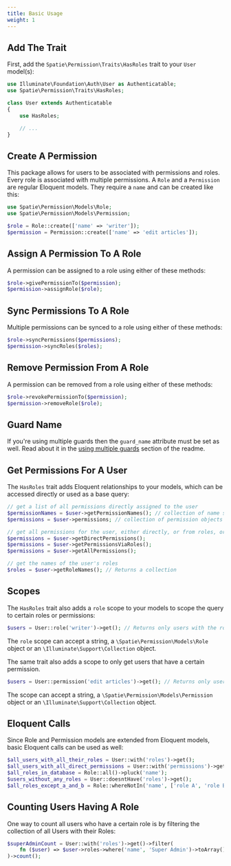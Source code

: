 ```yaml
---
title: Basic Usage
weight: 1
---
```


## Add The Trait
First, add the `Spatie\Permission\Traits\HasRoles` trait to your `User` model(s):

```php
use Illuminate\Foundation\Auth\User as Authenticatable;
use Spatie\Permission\Traits\HasRoles;

class User extends Authenticatable
{
    use HasRoles;

    // ...
}
```

## Create A Permission
This package allows for users to be associated with permissions and roles. Every role is associated with multiple permissions.
A `Role` and a `Permission` are regular Eloquent models. They require a `name` and can be created like this:

```php
use Spatie\Permission\Models\Role;
use Spatie\Permission\Models\Permission;

$role = Role::create(['name' => 'writer']);
$permission = Permission::create(['name' => 'edit articles']);
```

## Assign A Permission To A Role
A permission can be assigned to a role using either of these methods:

```php
$role->givePermissionTo($permission);
$permission->assignRole($role);
```

## Sync Permissions To A Role
Multiple permissions can be synced to a role using either of these methods:

```php
$role->syncPermissions($permissions);
$permission->syncRoles($roles);
```

## Remove Permission From A Role
A permission can be removed from a role using either of these methods:

```php
$role->revokePermissionTo($permission);
$permission->removeRole($role);
```

## Guard Name
If you're using multiple guards then the `guard_name` attribute must be set as well. Read about it in the [using multiple guards](./multiple-guards) section of the readme.

## Get Permissions For A User
The `HasRoles` trait adds Eloquent relationships to your models, which can be accessed directly or used as a base query:

```php
// get a list of all permissions directly assigned to the user
$permissionNames = $user->getPermissionNames(); // collection of name strings
$permissions = $user->permissions; // collection of permission objects

// get all permissions for the user, either directly, or from roles, or from both
$permissions = $user->getDirectPermissions();
$permissions = $user->getPermissionsViaRoles();
$permissions = $user->getAllPermissions();

// get the names of the user's roles
$roles = $user->getRoleNames(); // Returns a collection
```

## Scopes
The `HasRoles` trait also adds a `role` scope to your models to scope the query to certain roles or permissions:

```php
$users = User::role('writer')->get(); // Returns only users with the role 'writer'
```

The `role` scope can accept a string, a `\Spatie\Permission\Models\Role` object or an `\Illuminate\Support\Collection` object.

The same trait also adds a scope to only get users that have a certain permission.

```php
$users = User::permission('edit articles')->get(); // Returns only users with the permission 'edit articles' (inherited or directly)
```

The scope can accept a string, a `\Spatie\Permission\Models\Permission` object or an `\Illuminate\Support\Collection` object.


## Eloquent Calls
Since Role and Permission models are extended from Eloquent models, basic Eloquent calls can be used as well:

```php
$all_users_with_all_their_roles = User::with('roles')->get();
$all_users_with_all_direct_permissions = User::with('permissions')->get();
$all_roles_in_database = Role::all()->pluck('name');
$users_without_any_roles = User::doesntHave('roles')->get();
$all_roles_except_a_and_b = Role::whereNotIn('name', ['role A', 'role B'])->get();
```

## Counting Users Having A Role
One way to count all users who have a certain role is by filtering the collection of all Users with their Roles:
```php
$superAdminCount = User::with('roles')->get()->filter(
    fn ($user) => $user->roles->where('name', 'Super Admin')->toArray()
)->count();
```
